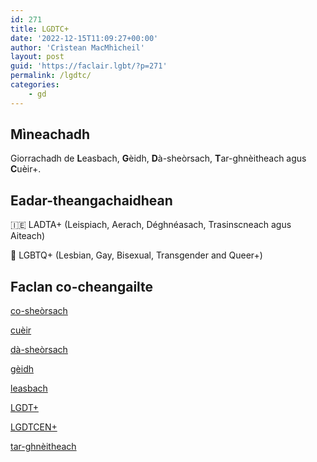```yaml
---
id: 271
title: LGDTC+
date: '2022-12-15T11:09:27+00:00'
author: 'Crìstean MacMhìcheil'
layout: post
guid: 'https://faclair.lgbt/?p=271'
permalink: /lgdtc/
categories:
    - gd
---
```


## Mìneachadh

Giorrachadh de **L**easbach, **G**èidh, **D**à-sheòrsach, **T**ar-ghnèitheach agus **C**uèir+.

## Eadar-theangachaidhean

&#x1f1ee;&#x1f1ea; LADTA+ (Leispiach, Aerach, Déghnéasach, Trasinscneach agus Aiteach)

&#x1f3f4;&#xe0067;&#xe0062;&#xe0065;&#xe006e;&#xe0067;&#xe007f; LGBTQ+ (Lesbian, Gay, Bisexual, Transgender and Queer+)

## Faclan co-cheangailte

[co-sheòrsach](https://faclair.lgbt/co-sheorsach/)

[cuèir](https://faclair.lgbt/cueir/)

[dà-sheòrsach](https://faclair.lgbt/da-sheorsach/)

[gèidh](https://faclair.lgbt/geidh/)

[leasbach](https://faclair.lgbt/leasbach/)

[LGDT+](https://faclair.lgbt/lgdt/)

[LGDTCEN+](https://faclair.lgbt/lgdtcen/)

[tar-ghnèitheach](https://faclair.lgbt/tar-ghneitheach/)
